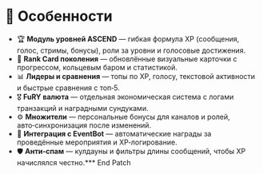 # 🧩 Особенности

- 🏆 **Модуль уровней ASCEND** — гибкая формула XP (сообщения, голос, стримы, бонусы), роли за уровни и голосовые достижения.
- 🎨 **Rank Card поколения** — обновлённые визуальные карточки с прогрессом, кольцевым баром и статистикой.
- 📊 **Лидеры и сравнения** — топы по XP, голосу, текстовой активности и быстрые сравнения с топ‑5.
- 🎖 **FuRY валюта** — отдельная экономическая система с логами транзакций и наградными сундуками.
- ⚙️ **Множители** — персональные бонусы для каналов и ролей, авто‑синхронизация после изменений.
- 🔗 **Интеграция с EventBot** — автоматические награды за проведённые мероприятия и XP‑логирование.
- 🛡 **Анти‑спам** — кулдауны и фильтры длины сообщений, чтобы XP начислялся честно.*** End Patch
